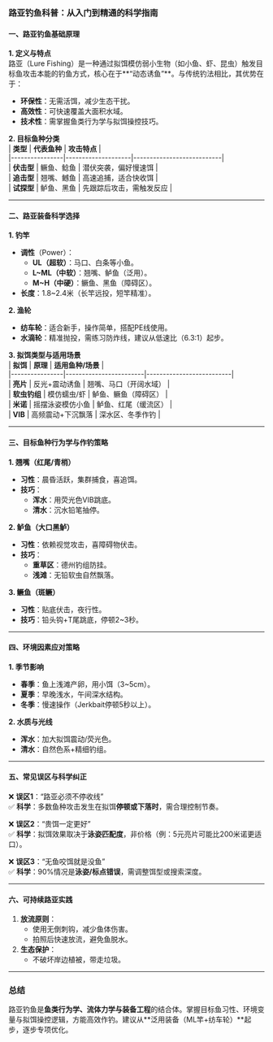 ### **路亚钓鱼科普：从入门到精通的科学指南**  

#### **一、路亚钓鱼基础原理**  
**1. 定义与特点**  
路亚（Lure Fishing）是一种通过拟饵模仿弱小生物（如小鱼、虾、昆虫）触发目标鱼攻击本能的钓鱼方式，核心在于**“动态诱鱼”**。与传统钓法相比，其优势在于：  
- **环保性**：无需活饵，减少生态干扰。  
- **高效性**：可快速覆盖大面积水域。  
- **技术性**：需掌握鱼类行为学与拟饵操控技巧。  

**2. 目标鱼种分类**  
| **类型**       | **代表鱼种**       | **攻击特点**               |  
|----------------|--------------------|---------------------------|  
| **伏击型**     | 鳜鱼、鲶鱼         | 潜伏突袭，偏好慢速饵       |  
| **追击型**     | 翘嘴、鳡鱼         | 高速追捕，适合快收饵       |  
| **试探型**     | 鲈鱼、黑鱼         | 先跟踪后攻击，需触发反应   |  

---

#### **二、路亚装备科学选择**  
**1. 钓竿**  
- **调性**（Power）：  
  - **UL（超软）**：马口、白条等小鱼。  
  - **L~ML（中软）**：翘嘴、鲈鱼（泛用）。  
  - **M~H（中硬）**：鳜鱼、黑鱼（障碍区）。  
- **长度**：1.8~2.4米（长竿远投，短竿精准）。  

**2. 渔轮**  
- **纺车轮**：适合新手，操作简单，搭配PE线使用。  
- **水滴轮**：精准抛投，需练习防炸线，建议从低速比（6.3:1）起步。  

**3. 拟饵类型与适用场景**  
| **拟饵**       | **原理**               | **适用鱼种/场景**          |  
|----------------|------------------------|--------------------------|  
| **亮片**       | 反光+震动诱鱼          | 翘嘴、马口（开阔水域）     |  
| **软虫钓组**   | 模仿蠕虫/虾            | 鲈鱼、鳜鱼（障碍区）       |  
| **米诺**       | 摇摆泳姿模仿小鱼        | 鲈鱼、红尾（缓流区）       |  
| **VIB**        | 高频震动+下沉飘落       | 深水区、冬季作钓           |  

---

#### **三、目标鱼种行为学与作钓策略**  
**1. 翘嘴（红尾/青梢）**  
- **习性**：晨昏活跃，集群捕食，喜追饵。  
- **技巧**：  
  - **浑水**：用荧光色VIB跳底。  
  - **清水**：沉水铅笔抽停。  

**2. 鲈鱼（大口黑鲈）**  
- **习性**：依赖视觉攻击，喜障碍物伏击。  
- **技巧**：  
  - **重草区**：德州钓组防挂。  
  - **浅滩**：无铅软虫自然飘落。  

**3. 鳜鱼（斑鳜）**  
- **习性**：贴底伏击，夜行性。  
- **技巧**：铅头钩+T尾跳底，停顿2~3秒。  

---

#### **四、环境因素应对策略**  
**1. 季节影响**  
- **春季**：鱼上浅滩产卵，用小饵（3~5cm）。  
- **夏季**：早晚浅水，午间深水结构。  
- **冬季**：慢速操作（Jerkbait停顿5秒以上）。  

**2. 水质与光线**  
- **浑水**：加大拟饵震动/荧光色。  
- **清水**：自然色系+精细钓组。  

---

#### **五、常见误区与科学纠正**  
❌ **误区1**：“路亚必须不停收线”  
✅ **科学**：多数鱼种攻击发生在拟饵**停顿或下落时**，需合理控制节奏。  

❌ **误区2**：“贵饵一定更好”  
✅ **科学**：拟饵效果取决于**泳姿匹配度**，非价格（例：5元亮片可能比200米诺更适口）。  

❌ **误区3**：“无鱼咬饵就是没鱼”  
✅ **科学**：90%情况是**泳姿/标点错误**，需调整饵型或搜索深度。  

---

#### **六、可持续路亚实践**  
1. **放流原则**：  
   - 使用无倒刺钩，减少鱼体伤害。  
   - 拍照后快速放流，避免鱼脱水。  
2. **生态保护**：  
   - 不破坏岸边植被，带走垃圾。  

---

### **总结**  
路亚钓鱼是**鱼类行为学、流体力学与装备工程**的结合体。掌握目标鱼习性、环境变量与拟饵操控逻辑，方能高效作钓。建议从**泛用装备（ML竿+纺车轮）**起步，逐步专项优化。
